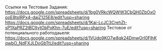 Ссылки на Тестовые Задания:
https://docs.google.com/spreadsheets/d/1bg0VRkcWQWW3CbQH0ZbOxOooE8tslRPx4-dajZ125E8/edit?usp=sharing
https://docs.google.com/spreadsheets/d/1Kai-LcJC3CrehZt-sP1XaPRZ2tBCltytObPoKhn-7uE/edit?usp=sharing
Тестовое от потенциального работодаьеля:
https://docs.google.com/spreadsheets/d/1VUdo9KO7w8qk24DmwOrI0FlhKqwbO_NdFXJLDoGbTtU/edit?usp=sharing
